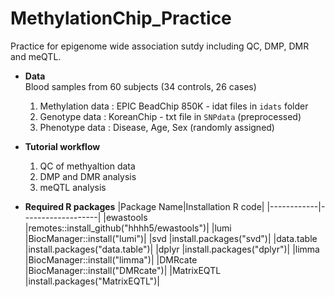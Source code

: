 # MethylationChip_Practice
Practice for epigenome wide association sutdy including QC, DMP, DMR and meQTL. 
* **Data** <br />
  Blood samples from 60 subjects (34 controls, 26 cases) <br />
  1. Methylation data : EPIC BeadChip 850K - idat files in `idats` folder
  2. Genotype data : KoreanChip - txt file in `SNPdata` (preprocessed)
  3. Phenotype data : Disease, Age, Sex (randomly assigned)

* **Tutorial workflow** <br />
  1. QC of methyaltion data
  2. DMP and DMR analysis
  3. meQTL analysis 

* **Required R packages**
  |Package Name|Installation R code|
  |------------|-------------------|
  |ewastools   |remotes::install_github("hhhh5/ewastools")|
  |lumi        |BiocManager::install("lumi")|
  |svd         |install.packages("svd")|
  |data.table  |install.packages("data.table")|
  |dplyr       |install.packages("dplyr")|
  |limma       |BiocManager::install("limma")|
  |DMRcate     |BiocManager::install("DMRcate")|
  |MatrixEQTL  |install.packages("MatrixEQTL")|
